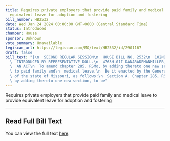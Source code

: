 ```yaml
---
title: Requires private employers that provide paid family and medical leave to provide
  equivalent leave for adoption and fostering
bill_number: HB2532
date: Wed Jan 24 2024 00:00:00 GMT-0600 (Central Standard Time)
status: Introduced
chamber: House
sponsor: Unknown
vote_summary: Unavailable
legiscan_url: https://legiscan.com/MO/text/HB2532/id/2901167
draft: false
bill_text: "|\n  SECOND REGULAR SESSION\n  HOUSE BILL NO. 2532\n  102ND GENERAL ASSEMBLY\n\
  \  INTRODUCED BY REPRESENTATIVE DOLL.\n  4763H.01I DANARADEMANMILLER,ChiefClerk\n\
  \  AN ACT\n  To amend chapter 285, RSMo, by adding thereto one new section relating\
  \ to paid family and\n  medical leave.\n  Be it enacted by the General Assembly\
  \ of the state of Missouri, as follows:\n  Section A. Chapter 285, RSMo, is amended\
  \ by adding thereto one new section, to be"
---
```

Requires private employers that provide paid family and medical leave to provide equivalent leave for adoption and fostering

---

## Read Full Bill Text

You can view the full text [here](https://legiscan.com/MO/text/HB2532/id/2901167).
